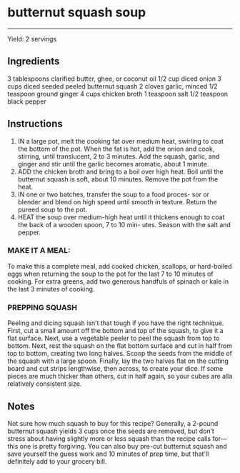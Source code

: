 # butternut squash soup
---
Yield: 2 servings

## Ingredients
3 tablespoons clarified butter, ghee,
or coconut oil
1/2 cup diced onion
3 cups diced seeded peeled butternut
squash
2 cloves garlic, minced
1/2 teaspoon ground ginger
4 cups chicken broth
1 teaspoon salt
1/2 teaspoon black pepper

## Instructions
1. IN a large pot, melt the cooking fat over medium heat,
swirling to coat the bottom of the pot. When the fat is hot,
add the onion and cook, stirring, until translucent, 2 to 3
minutes. Add the squash, garlic, and ginger and stir until
the garlic becomes aromatic, about 1 minute.
2. ADD the chicken broth and bring to a boil over high heat.
Boil until the butternut squash is soft, about 10 minutes.
Remove the pot from the heat.
3. IN one or two batches, transfer the soup to a food proces-
sor or blender and blend on high speed until smooth in
texture. Return the pureed soup to the pot.
4. HEAT the soup over medium-high heat until it thickens
enough to coat the back of a wooden spoon, 7 to 10 min-
utes. Season with the salt and pepper.



### MAKE IT A MEAL:
To make this a complete meal,
add cooked chicken, scallops, or hard-boiled eggs when
returning the soup to the pot for the last 7 to 10 minutes of
cooking. For extra greens, add two generous handfuls of
spinach or kale in the last 3 minutes of cooking.


### PREPPING SQUASH 
Peeling and dicing squash isn’t
that tough if you have the right technique. First, cut a small
amount off the bottom and top of the squash, to give it a flat
surface. Next, use a vegetable peeler to peel the squash from
top to bottom. Next, rest the squash on the flat bottom surface
and cut in half from top to bottom, creating two long halves.
Scoop the seeds from the middle of the squash with a large
spoon. Finally, lay the two halves flat on the cutting board
and cut strips lengthwise, then across, to create your dice. If
some pieces are much thicker than others, cut in half again,
so your cubes are alla relatively consistent size.

## Notes
Not sure how much squash to buy
for this recipe? Generally, a 2-pound
butternut squash yields 3 cups once
the seeds are removed, but don’t
stress about having slightly more
or less squash than the recipe calls
for—this one is pretty forgiving. You
can also buy pre-cut butternut squash
and save yourself the guess work and
10 minutes of prep time, but that'll
definitely add to your grocery bill.
